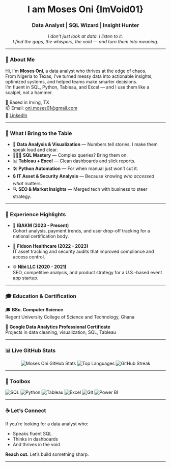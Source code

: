 <h1 align="center">I am Moses Oni {ImVoid01}</h1>
<h3 align="center">Data Analyst | SQL Wizard | Insight Hunter</h3>

<p align="center">
  <em>I don’t just look at data. I listen to it.<br>
  I find the gaps, the whispers, the void — and turn them into meaning.</em>
</p>

---

### 👤 About Me

Hi, I'm **Moses Oni**, a data analyst who thrives at the edge of chaos.  
From Nigeria to Texas, I’ve turned messy data into actionable insights, optimized systems, and helped teams make smarter decisions.  
I’m fluent in SQL, Python, Tableau, and Excel — and I use them like a scalpel, not a hammer.

📍 Based in Irving, TX  
📫 Email: oni.moses01@gmail.com  
🔗 [LinkedIn](https://www.linkedin.com/in/oni-moses-o/)

---

### 🧠 What I Bring to the Table

- 🧩 **Data Analysis & Visualization** — Numbers tell stories. I make them speak loud and clear.
- 🧙🏽‍♂️ **SQL Mastery** — Complex queries? Bring them on.
- 📊 **Tableau + Excel** — Clean dashboards and slick reports.
- 🛠 **Python Automation** — For when manual just won’t cut it.
- 🔒 **IT Asset & Security Analysis** — Because knowing *who accessed what* matters.
- 🔍 **SEO & Market Insights** — Merged tech with business to steer strategy.

---

### 💼 Experience Highlights

- 🔬 **IBAKM (2023 - Present)**  
  Cohort analysis, payment trends, and user drop-off tracking for a national certification body.

- 🏥 **Fidson Healthcare (2022 - 2023)**  
  IT asset tracking and security audits that improved compliance and access control.

- 🌐 **Nibi LLC (2020 - 2021)**  
  SEO, competitive analysis, and product strategy for a U.S.-based event app startup.

---

### 🎓 Education & Certification

🎓 **BSc. Computer Science**  
Regent University College of Science and Technology, Ghana

📜 **Google Data Analytics Professional Certificate**  
Projects in data cleaning, visualization, SQL, Tableau

---

### 📊 Live GitHub Stats

<p align="center">
  <img src="https://github-readme-stats.vercel.app/api?username=ImVoid01&show_icons=true&theme=radical" alt="Moses Oni GitHub Stats" />
  <img src="https://github-readme-stats.vercel.app/api/top-langs/?username=ImVoid01&layout=compact&theme=radical" alt="Top Languages" />
  <img src="https://streak-stats.demolab.com?user=ImVoid01&theme=radical&hide_border=true" alt="GitHub Streak" />
</p>

---

### 🧰 Toolbox

![SQL](https://img.shields.io/badge/-SQL-4479A1?style=for-the-badge&logo=postgresql&logoColor=white)
![Python](https://img.shields.io/badge/-Python-3776AB?style=for-the-badge&logo=python&logoColor=white)
![Tableau](https://img.shields.io/badge/-Tableau-E97627?style=for-the-badge&logo=tableau&logoColor=white)
![Excel](https://img.shields.io/badge/-Excel-217346?style=for-the-badge&logo=microsoft-excel&logoColor=white)
![Git](https://img.shields.io/badge/-Git-F05032?style=for-the-badge&logo=git&logoColor=white)
![Power BI](https://img.shields.io/badge/-Power%20BI-F2C811?style=for-the-badge&logo=power-bi&logoColor=black)

---

### ☕ Let’s Connect

If you’re looking for a data analyst who:
- Speaks fluent SQL
- Thinks in dashboards
- And thrives in the void

**Reach out.** Let’s build something sharp.

---
